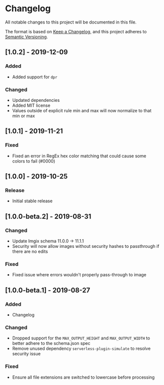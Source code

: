 # Changelog
All notable changes to this project will be documented in this file.

The format is based on [Keep a Changelog](https://keepachangelog.com/en/1.0.0/),
and this project adheres to [Semantic Versioning](https://semver.org/spec/v2.0.0.html).

## [1.0.2] - 2019-12-09
### Added
- Added support for `dpr`

### Changed
- Updated dependencies
- Added MIT license
- Values outside of explicit rule min and max will now normalize to that min or max

## [1.0.1] - 2019-11-21
### Fixed
- Fixed an error in RegEx hex color matching that could cause some colors to fail (#0000)

## [1.0.0] - 2019-10-25
### Release
- Initial stable release

## [1.0.0-beta.2] - 2019-08-31
### Changed
- Update Imgix schema 11.0.0 -> 11.1.1
- Security will now allow images without security hashes to passthrough if there are no edits

### Fixed
- Fixed issue where errors wouldn't properly pass-through to image

## [1.0.0-beta.1] - 2019-08-27
### Added
- Changelog

### Changed
- Dropped support for the `MAX_OUTPUT_HEIGHT` and `MAX_OUTPUT_WIDTH` to better adhere to the schema.json spec
- Remove unused dependency `serverless-plugin-simulate` to resolve security issue

### Fixed
- Ensure all file extensions are switched to lowercase before processing
